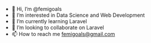 - 👋 Hi, I’m @femigoals
- 👀 I’m interested in Data Science and Web Development
- 🌱 I’m currently learning Laravel
- 💞️ I’m looking to collaborate on Laravel
- 📫 How to reach me femigoals@gmail.com

<!---
femigoals/femigoals is a ✨ special ✨ repository because its `README.md` (this file) appears on your GitHub profile.
You can click the Preview link to take a look at your changes.
--->
